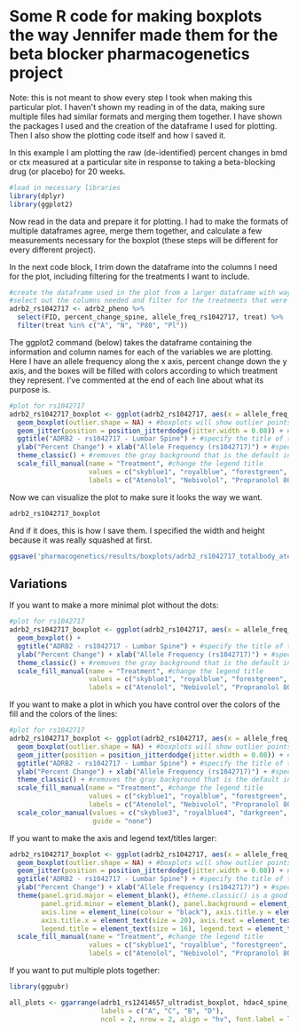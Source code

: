 # Some R code for making boxplots the way Jennifer made them for the beta blocker pharmacogenetics project  

Note: this is not meant to show every step I took when making this particular plot. I haven't shown my reading in of the data, making sure multiple files had similar formats and merging them together. I have shown the packages I used and the creation of the dataframe I used for plotting. Then I also show the plotting code itself and how I saved it.  

In this example I am plotting the raw (de-identified) percent changes in bmd or ctx measured at a particular site in response to taking a beta-blocking drug (or placebo) for 20 weeks.

```r
#load in necessary libraries
library(dplyr)
library(ggplot2)
```

Now read in the data and prepare it for plotting. I had to make the formats of multiple dataframes agree, merge them together, and calculate a few measurements necessary for the boxplot (these steps will be different for every different project).

In the next code block, I trim down the dataframe into the columns I need for the plot, including filtering for the treatments I want to include.

```r
#create the dataframe used in the plot from a larger dataframe with way more info
#select out the columns needed and filter for the treatments that were significant (and therefore that we want to plot)  
adrb2_rs1042717 <- adrb2_pheno %>% 
  select(FID, percent_change_spine, allele_freq_rs1042717, treat) %>% 
  filter(treat %in% c("A", "N", "P80", "Pl"))
```

The ggplot2 command (below) takes the dataframe containing the information and column names for each of the variables we are plotting. Here I have an allele frequency along the x axis, percent change down the y axis, and the boxes will be filled with colors according to which treatment they represent. I've commented at the end of each line about what its purpose is.

```r
#plot for rs1042717
adrb2_rs1042717_boxplot <- ggplot(adrb2_rs1042717, aes(x = allele_freq_rs1042717, y = percent_change_spine, fill = treat)) +
  geom_boxplot(outlier.shape = NA) + #boxplots will show outlier points by default. I've taken these off because I've added dots to the plots also and they would be redundant
  geom_jitter(position = position_jitterdodge(jitter.width = 0.08)) + #this is how I added the dots. They need to have the position_jitterdodge part in order to line up with the boxes correctly
  ggtitle("ADRB2 - rs1042717 - Lumbar Spine") + #specify the title of the whole plot (can be easily removed later for publication
  ylab("Percent Change") + xlab("Allele Frequency (rs1042717)") + #specify the axis titles
  theme_classic() + #removes the gray background that is the default in ggplot2 and adds axis lines instead
  scale_fill_manual(name = "Treatment", #change the legend title
                    values = c("skyblue1", "royalblue", "forestgreen", "gray87"), #pick the colors we want for the plot
                    labels = c("Atenolol", "Nebivolol", "Propranolol 80", "Placebo")) #change the categories in the legend
```

Now we can visualize the plot to make sure it looks the way we want.

```r
adrb2_rs1042717_boxplot
```

And if it does, this is how I save them. I specified the width and height because it was really squashed at first.

```r
ggsave('pharmacogenetics/results/boxplots/adrb2_rs1042717_totalbody_aten_nebiv_prop80.png', plot = adrb2_rs1042717_boxplot, device = png, width = 7, height = 5)
```

## Variations  

If you want to make a more minimal plot without the dots:  

```r
#plot for rs1042717
adrb2_rs1042717_boxplot <- ggplot(adrb2_rs1042717, aes(x = allele_freq_rs1042717, y = percent_change_spine, fill = treat)) +
  geom_boxplot() + 
  ggtitle("ADRB2 - rs1042717 - Lumbar Spine") + #specify the title of the whole plot (can be easily removed later for publication
  ylab("Percent Change") + xlab("Allele Frequency (rs1042717)") + #specify the axis titles
  theme_classic() + #removes the gray background that is the default in ggplot2 and adds axis lines instead
  scale_fill_manual(name = "Treatment", #change the legend title
                    values = c("skyblue1", "royalblue", "forestgreen", "gray87"), #pick the colors we want for the plot
                    labels = c("Atenolol", "Nebivolol", "Propranolol 80", "Placebo")) #change the categories in the legend
```

If you want to make a plot in which you have control over the colors of the fill and the colors of the lines:

```r
#plot for rs1042717
adrb2_rs1042717_boxplot <- ggplot(adrb2_rs1042717, aes(x = allele_freq_rs1042717, y = percent_change_spine, fill = treat, color = treat)) +
  geom_boxplot(outlier.shape = NA) + #boxplots will show outlier points by default. I've taken these off because I've added dots to the plots also and they would be redundant
  geom_jitter(position = position_jitterdodge(jitter.width = 0.08)) + #this is how I added the dots. They need to have the position_jitterdodge part in order to line up with the boxes correctly
  ggtitle("ADRB2 - rs1042717 - Lumbar Spine") + #specify the title of the whole plot (can be easily removed later for publication
  ylab("Percent Change") + xlab("Allele Frequency (rs1042717)") + #specify the axis titles
  theme_classic() + #removes the gray background that is the default in ggplot2 and adds axis lines instead
  scale_fill_manual(name = "Treatment", #change the legend title
                    values = c("skyblue1", "royalblue", "forestgreen", "gray87"), #pick the colors we want for the plot
                    labels = c("Atenolol", "Nebivolol", "Propranolol 80", "Placebo")) + #change the categories in the legend
  scale_color_manual(values = c("skyblue3", "royalblue4", "darkgreen", "gray63"), #pick the colors we want for the outlines of each box and for the dots
                     guide = "none")
```

If you want to make the axis and legend text/titles larger:

```r
adrb2_rs1042717_boxplot <- ggplot(adrb2_rs1042717, aes(x = allele_freq_rs1042717, y = percent_change_spine, fill = treat)) +
  geom_boxplot(outlier.shape = NA) + #boxplots will show outlier points by default. I've taken these off because I've added dots to the plots also and they would be redundant
  geom_jitter(position = position_jitterdodge(jitter.width = 0.08)) + #this is how I added the dots. They need to have the position_jitterdodge part in order to line up with the boxes correctly
  ggtitle("ADRB2 - rs1042717 - Lumbar Spine") + #specify the title of the whole plot (can be easily removed later for publication
  ylab("Percent Change") + xlab("Allele Frequency (rs1042717)") + #specify the axis titles
  theme(panel.grid.major = element_blank(), #theme.classic() is a good shortcut if you want to use the defaults, but it doesn't allow for customization
        panel.grid.minor = element_blank(), panel.background = element_blank(), #I still like to remove the gray background, so that's what these first parts are doing
        axis.line = element_line(colour = "black"), axis.title.y = element_text(size = 20), #with the normal theme, we can edit all the sizes of the text individually
        axis.title.x = element_text(size = 20), axis.text = element_text(size = 14),
        legend.title = element_text(size = 16), legend.text = element_text(size = 14)) +
  scale_fill_manual(name = "Treatment", #change the legend title
                    values = c("skyblue1", "royalblue", "forestgreen", "gray87"), #pick the colors we want for the plot
                    labels = c("Atenolol", "Nebivolol", "Propranolol 80", "Placebo")) #change the categories in the legend
```

If you want to put multiple plots together:  

```r
library(ggpubr)

all_plots <- ggarrange(adrb1_rs12414657_ultradist_boxplot, hdac4_spine_boxplot, adrb1_rs1801253_boxplot, hdac4_ctx_boxplot,
                       labels = c("A", "C", "B", "D"),
                       ncol = 2, nrow = 2, align = "hv", font.label = list(size = 20))
```
